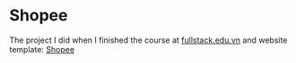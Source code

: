 # Shopee
The project I did when I finished the course at <a href="https://fullstack.edu.vn/">fullstack.edu.vn</a>
and website template: <a href="https://shopee.vn/">Shopee</a>
